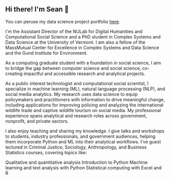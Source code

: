 ## Hi there! I'm Sean 👋

You can peruse my data science project portfolio [here](https://imseanpatrick.github.io/).

I'm the Assistant Director of the NULab for Digital Humanities and Computational Social Science and a PhD student in Complex Systems and Data Science at the University of Vermont. I am also a fellow of the MassMutual Center for Excellence in Complex Systems and Data Science and the Gund Institute for Environment.

As a computing graduate student with a foundation in social science, I aim to bridge the gap between computer science and social science, co-creating impactful and accessible research and analytical projects.

As a public interest technologist and computational social scientist, I specialize in machine learning (ML), natural language processing (NLP), and social media analytics. My research uses data science to equip policymakers and practitioners with information to drive meaningful change, including applications for improving policing and analyzing the international wildlife trade and captive wildlife tourism on social media. My professional experience spans analytical and research roles across government, nonprofit, and private sectors.

I also enjoy teaching and sharing my knowledge. I give talks and workshops to students, industry professionals, and government audiences, helping them incorporate Python and ML into their analytical workflows. I’ve guest lectured in Criminal Justice, Sociology, Anthropology, and Business Statistics courses, covering topics like:

Qualitative and quantitative analysis
Introduction to Python
Machine learning and text analysis with Python
Statistical computing with Excel and R
<!--
**Imseanpatrick/imseanpatrick** is a ✨ _special_ ✨ repository because its `README.md` (this file) appears on your GitHub profile.

Here are some ideas to get you started:

- 🔭 I’m currently working on ...
- 🌱 I’m currently learning ...
- 👯 I’m looking to collaborate on ...
- 🤔 I’m looking for help with ...
- 💬 Ask me about ...
- 📫 How to reach me: ...
- 😄 Pronouns: ...
- ⚡ Fun fact: ...
-->
